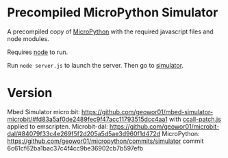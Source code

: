 # Precompiled MicroPython Simulator

A precompiled copy of [MicroPython](https://github.com/geowor01/micropython/tree/simulator) with the required javascript files and node modules.

Requires [node](https://nodejs.org/en/) to run.

Run `node server.js` to launch the server. Then go to [simulator](http://localhost:7829/).

# Version

Mbed Simulator micro:bit: https://github.com/geowor01/mbed-simulator-microbit/#fd83a5af0de2489fec9f47acc11793515dcc4aa1
with [ccall-patch.js](https://github.com/geowor01/mbed-simulator-microbit/blob/master/ccall-patch.js) applied to emscripten.
Microbit-dal: https://github.com/geowor01/microbit-dal/#84079f33c4e269f5f2d205a5d5ae3d960f1d472d
MicroPython: https://github.com/geowor01/micropython/commits/simulator commit 6c61cf62ba1bac37c4f4cc9be36902cb7b597efb